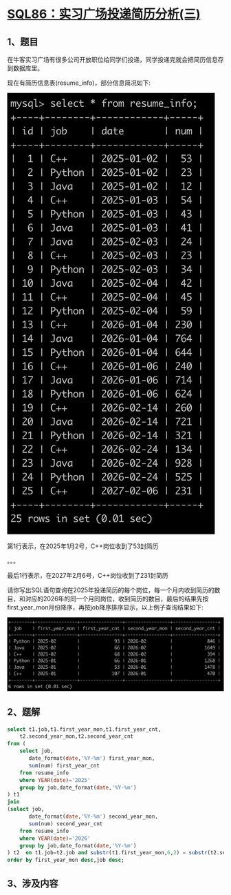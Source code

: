# [SQL86：实习广场投递简历分析(三)](https://www.nowcoder.com/practice/d323a4c97d1945e0aabe94e4d0bbb25d?tpId=82&&tqId=37923&rp=1&ru=/ta/sql&qru=/ta/sql/question-ranking)

## 1、题目

在牛客实习广场有很多公司开放职位给同学们投递，同学投递完就会把简历信息存到数据库里。

现在有简历信息表(resume_info)，部分信息简况如下:

![SQL86-1](./image/SQL86-1.png)

第1行表示，在2025年1月2号，C++岗位收到了53封简历

。。。

最后1行表示，在2027年2月6号，C++岗位收到了231封简历

请你写出SQL语句查询在2025年投递简历的每个岗位，每一个月内收到简历的数目，和对应的2026年的同一个月同岗位，收到简历的数目，最后的结果先按first_year_mon月份降序，再按job降序排序显示，以上例子查询结果如下:

![SQL86-2](./image/SQL86-2.png)

## 2、题解

```sql
select t1.job,t1.first_year_mon,t1.first_year_cnt,
    t2.second_year_mon,t2.second_year_cnt
from (
    select job,
       date_format(date,'%Y-%m') first_year_mon,
       sum(num) first_year_cnt
    from resume_info
    where YEAR(date)='2025'
    group by job,date_format(date,'%Y-%m')
) t1 
join
(select job,
       date_format(date,'%Y-%m') second_year_mon,
       sum(num) second_year_cnt
    from resume_info
    where YEAR(date)='2026'
    group by job,date_format(date,'%Y-%m')
) t2  on t1.job=t2.job and substr(t1.first_year_mon,6,2) = substr(t2.second_year_mon,6,2)
order by first_year_mon desc,job desc;
```

## 3、涉及内容



